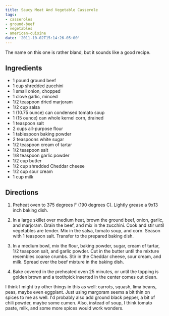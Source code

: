 ```yaml
---
title: Saucy Meat And Vegetable Casserole
tags:
- casseroles
- ground-beef
- vegetables
- american-cuisine
date: '2011-10-02T15:14:26-05:00'
---
```

The name on this one is rather bland, but it sounds like a good recipe.

## Ingredients

* 1 pound ground beef
* 1 cup shredded zucchini
* 1 small onion, chopped
* 1 clove garlic, minced
* 1/2 teaspoon dried marjoram
* 1/2 cup salsa
* 1 (10.75 ounce) can condensed tomato soup
* 1 (15 ounce) can whole kernel corn, drained
* 1 teaspoon salt
* 2 cups all-purpose flour
* 1 tablespoon baking powder
* 2 teaspoons white sugar
* 1/2 teaspoon cream of tartar
* 1/2 teaspoon salt
* 1/8 teaspoon garlic powder
* 1/2 cup butter
* 1/2 cup shredded Cheddar cheese
* 1/2 cup sour cream
* 1 cup milk

## Directions

1.  Preheat oven to 375 degrees F (190 degrees C). Lightly grease a 9x13 inch baking dish.

1.  In a large skillet over medium heat, brown the ground beef, onion, garlic, and marjoram. Drain the beef, and mix in the zucchini. Cook and stir until vegetables are tender. Mix in the salsa, tomato soup, and corn. Season with 1 teaspoon salt. Transfer to the prepared baking dish.

1.  In a medium bowl, mix the flour, baking powder, sugar, cream of tartar, 1/2 teaspoon salt, and garlic powder. Cut in the butter until the mixture resembles coarse crumbs. Stir in the Cheddar cheese, sour cream, and milk. Spread over the beef mixture in the baking dish.

1.  Bake covered in the preheated oven 25 minutes, or until the topping is golden brown and a toothpick inserted in the center comes out clean.

I think I might try other things in this as well: carrots, squash,
lima beans, peas, maybe even eggplant. Just using margoram seems a bit
thin on spices to me as well. I'd probably also add ground black
pepper, a bit of chili powder, maybe some cumen. Also, instead of
soup, I think tomato paste, milk, and some more spices would work
wonders.
